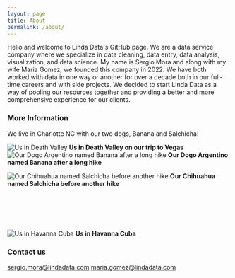 ```yaml
---
layout: page
title: About
permalink: /about/
---
```


Hello and welcome to Linda Data's GitHub page. We are a data service company where we specialize in data cleaning, data entry, data analysis, visualization, and data science. My name is Sergio Mora and along with my wife Maria Gomez, we founded this company in 2022. We have both worked with data in one way or another for over a decade both in our full-time careers and with side projects. We decided to start Linda Data as a way of pooling our resources together and providing a better and more comprehensive experience for our clients.

### More Information

We live in Charlotte NC with our two dogs, Banana and Salchicha:

![Us in Death Valley](https://raw.githubusercontent.com/Smora0713/Smora0713.github.io/master/images/Wife%20and%20I%20in%20Death%20Valley.jpg) 
**Us in Death Valley on our trip to Vegas**
![Our Dogo Argentino named Banana after a long hike](https://raw.githubusercontent.com/Smora0713/Smora0713.github.io/master/images/Banana%20After%20a%20hike.jpg)
**Our Dogo Argentino named Banana after a long hike**

![Our Chihuahua named Salchicha before another hike](https://raw.githubusercontent.com/Smora0713/Smora0713.github.io/master/images/Chicha%20After%20the%20Hike.jpg)
**Our Chihuahua named Salchicha before another hike**


<br>
<br>
<br>
<br>


![Us in Havanna Cuba](https://raw.githubusercontent.com/Smora0713/Smora0713.github.io/master/images/Us%20in%20Cuba.jpg)
**Us in Havanna Cuba**

### Contact us

[sergio.mora@lindadata.com](mailto:sergio.mora@lindadata.com)
[maria.gomez@lindadata.com](mailto:maria.gomez@lindadata.com)
